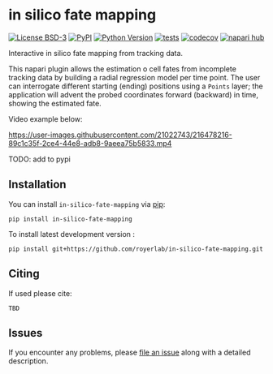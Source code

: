 # in silico fate mapping

[![License BSD-3](https://img.shields.io/pypi/l/in-silico-fate-mapping.svg?color=green)](https://github.com/royerlab/in-silico-fate-mapping/raw/main/LICENSE)
[![PyPI](https://img.shields.io/pypi/v/in-silico-fate-mapping.svg?color=green)](https://pypi.org/project/in-silico-fate-mapping)
[![Python Version](https://img.shields.io/pypi/pyversions/in-silico-fate-mapping.svg?color=green)](https://python.org)
[![tests](https://github.com/royerlab/in-silico-fate-mapping/workflows/tests/badge.svg)](https://github.com/royerlab/in-silico-fate-mapping/actions)
[![codecov](https://codecov.io/gh/royerlab/in-silico-fate-mapping/branch/main/graph/badge.svg)](https://codecov.io/gh/royerlab/in-silico-fate-mapping)
[![napari hub](https://img.shields.io/endpoint?url=https://api.napari-hub.org/shields/in-silico-fate-mapping)](https://napari-hub.org/plugins/in-silico-fate-mapping)


Interactive in silico fate mapping from tracking data.

This napari plugin allows the estimation o cell fates from incomplete tracking data by building a radial regression model per time point. The user can interrogate different starting (ending) positions using a `Points` layer; the application will advent the probed coordinates forward (backward) in time, showing the estimated fate.

Video example below:

https://user-images.githubusercontent.com/21022743/216478216-89c1c35f-2ce4-44e8-adb8-9aeea75b5833.mp4

TODO: add to pypi

## Installation

You can install `in-silico-fate-mapping` via [pip]:

    pip install in-silico-fate-mapping


To install latest development version :

    pip install git+https://github.com/royerlab/in-silico-fate-mapping.git

## Citing

If used please cite:

```
TBD
```

## Issues

If you encounter any problems, please [file an issue] along with a detailed description.

[napari]: https://github.com/napari/napari
[Cookiecutter]: https://github.com/audreyr/cookiecutter
[@napari]: https://github.com/napari
[MIT]: http://opensource.org/licenses/MIT
[BSD-3]: http://opensource.org/licenses/BSD-3-Clause
[GNU GPL v3.0]: http://www.gnu.org/licenses/gpl-3.0.txt
[GNU LGPL v3.0]: http://www.gnu.org/licenses/lgpl-3.0.txt
[Apache Software License 2.0]: http://www.apache.org/licenses/LICENSE-2.0
[Mozilla Public License 2.0]: https://www.mozilla.org/media/MPL/2.0/index.txt
[cookiecutter-napari-plugin]: https://github.com/napari/cookiecutter-napari-plugin

[file an issue]: https://github.com/royerlab/in-silico-fate-mapping/issues

[napari]: https://github.com/napari/napari
[tox]: https://tox.readthedocs.io/en/latest/
[pip]: https://pypi.org/project/pip/
[PyPI]: https://pypi.org/
